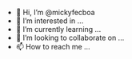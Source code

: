 - 👋 Hi, I’m @mickyfecboa
- 👀 I’m interested in ...
- 🌱 I’m currently learning ...
- 💞️ I’m looking to collaborate on ...
- 📫 How to reach me ...

<!---
mickyfecboa/mickyfecboa is a ✨ special ✨ repository because its `README.md` (this file) appears on your GitHub profile.
You can click the Preview link to take a look at your changes.
--->
